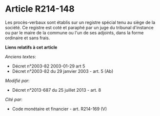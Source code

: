 # Article R214-148

Les procès-verbaux sont établis sur un registre spécial tenu au siège de la société. Ce registre est coté et paraphé par un
juge du tribunal d'instance ou par le maire de la commune ou l'un de ses adjoints, dans la forme ordinaire et sans frais.

**Liens relatifs à cet article**

_Anciens textes_:

  - Décret n°2003-82 2003-01-29 art 5
  - Décret n°2003-82 du 29 janvier 2003 - art. 5 (Ab)

_Modifié par_:

  - Décret n°2013-687 du 25 juillet 2013 - art. 8

_Cité par_:

  - Code monétaire et financier - art. R214-169 (V)
